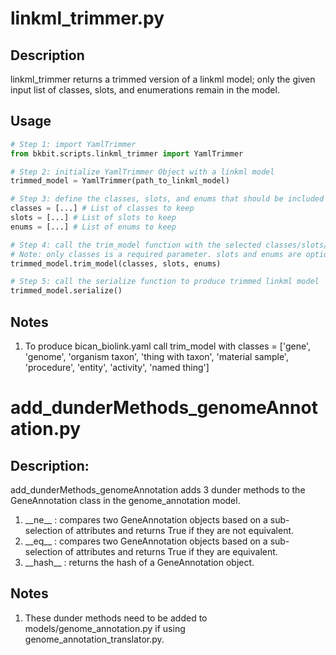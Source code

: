 # linkml_trimmer.py

## Description
linkml_trimmer returns a trimmed version of a linkml model; only the given input list of classes, slots, and enumerations remain in the model.

## Usage

```python
# Step 1: import YamlTrimmer
from bkbit.scripts.linkml_trimmer import YamlTrimmer

# Step 2: initialize YamlTrimmer Object with a linkml model 
trimmed_model = YamlTrimmer(path_to_linkml_model)

# Step 3: define the classes, slots, and enums that should be included in the trimmed model
classes = [...] # List of classes to keep
slots = [...] # List of slots to keep
enums = [...] # List of enums to keep

# Step 4: call the trim_model function with the selected classes/slots/enums 
# Note: only classes is a required parameter. slots and enums are optional 
trimmed_model.trim_model(classes, slots, enums)

# Step 5: call the serialize function to produce trimmed linkml model 
trimmed_model.serialize()
```

## Notes

1. To produce bican_biolink.yaml call trim_model with classes = ['gene', 'genome', 'organism taxon', 'thing with taxon', 'material sample', 'procedure', 'entity', 'activity', 'named thing']


# add_dunderMethods_genomeAnnotation.py 

## Description:
add_dunderMethods_genomeAnnotation adds 3 dunder methods to the GeneAnnotation class in the genome_annotation model.
1. \_\_ne\_\_ : compares two GeneAnnotation objects based on a sub-selection of attributes and returns True if they are not equivalent.
2. \_\_eq\_\_ : compares two GeneAnnotation objects based on a sub-selection of attributes and returns True if they are equivalent.
3. \_\_hash\_\_ : returns the hash of a GeneAnnotation object. 

## Notes
1. These dunder methods need to be added to models/genome_annotation.py if using genome_annotation_translator.py. 